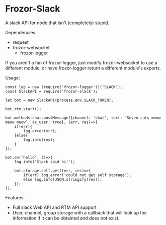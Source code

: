 # Frozor-Slack
A slack API for node that isn't (completely) stupid.


Dependencies:
* request
* frozor-websocket
    * frozor-logger
    
If you aren't a fan of frozor-logger, just modify frozor-websocket to use a different module, or have frozor-logger return a different module's exports.

Usage:
```$xslt
const log = new (require('frozor-logger'))('SLACK');
const SlackAPI = require('frozor-slack');

let bot = new SlackAPI(process.env.SLACK_TOKEN);

bot.rtm.start();

bot.methods.chat.postMessage({channel: 'chat', text: `Seven cats meow meow meow`, as_user: true}, (err, res)=>{
    if(err){
        log.error(err);
    }else{
        log.info(res);
    }
});

bot.on('hello', ()=>{
    log.info('Slack said hi!');

    bot.storage.self.get((err, res)=>{
        if(err) log.error('could not get self storage');
        else log.info(JSON.stringify(res));
    });
});
```

Features:

* Full slack Web API and RTM API support
* User, channel, group storage with a callback that will look up the information if it can be obtained and does not exist.
